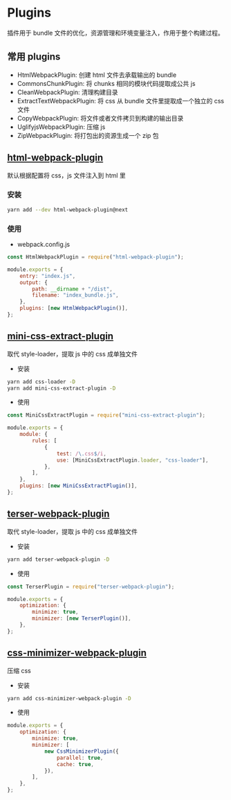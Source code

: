 # Plugins

插件用于 bundle 文件的优化，资源管理和环境变量注入，作用于整个构建过程。

## 常用 plugins

-   HtmlWebpackPlugin: 创建 html 文件去承载输出的 bundle
-   CommonsChunkPlugin: 将 chunks 相同的模块代码提取成公共 js
-   CleanWebpackPlugin: 清理构建目录
-   ExtractTextWebpackPlugin: 将 css 从 bundle 文件里提取成一个独立的 css 文件
-   CopyWebpackPlugin: 将文件或者文件拷贝到构建的输出目录
-   UglifyjsWebpackPlugin: 压缩 js
-   ZipWebpackPlugin: 将打包出的资源生成一个 zip 包

## [html-webpack-plugin](https://github.com/jantimon/html-webpack-plugin)

默认根据配置将 css，js 文件注入到 html 里

### 安装

```sh
yarn add --dev html-webpack-plugin@next
```

### 使用

-   webpack.config.js

```js
const HtmlWebpackPlugin = require("html-webpack-plugin");

module.exports = {
    entry: "index.js",
    output: {
        path: __dirname + "/dist",
        filename: "index_bundle.js",
    },
    plugins: [new HtmlWebpackPlugin()],
};
```

## [mini-css-extract-plugin](https://github.com/webpack-contrib/mini-css-extract-plugin)

取代 style-loader，提取 js 中的 css 成单独文件

-   安装

```sh
yarn add css-loader -D
yarn add mini-css-extract-plugin -D
```

-   使用

```js
const MiniCssExtractPlugin = require("mini-css-extract-plugin");

module.exports = {
    module: {
        rules: [
            {
                test: /\.css$/i,
                use: [MiniCssExtractPlugin.loader, "css-loader"],
            },
        ],
    },
    plugins: [new MiniCssExtractPlugin()],
};
```

## [terser-webpack-plugin](https://github.com/webpack-contrib/mini-css-extract-plugin)

取代 style-loader，提取 js 中的 css 成单独文件

-   安装

```sh
yarn add terser-webpack-plugin -D
```

-   使用

```js
const TerserPlugin = require("terser-webpack-plugin");

module.exports = {
    optimization: {
        minimize: true,
        minimizer: [new TerserPlugin()],
    },
};
```

## [css-minimizer-webpack-plugin](https://github.com/webpack-contrib/css-minimizer-webpack-plugin)

压缩 css

-   安装

```sh
yarn add css-minimizer-webpack-plugin -D
```

-   使用

```js
module.exports = {
    optimization: {
        minimize: true,
        minimizer: [
            new CssMinimizerPlugin({
                parallel: true,
                cache: true,
            }),
        ],
    },
};
```
